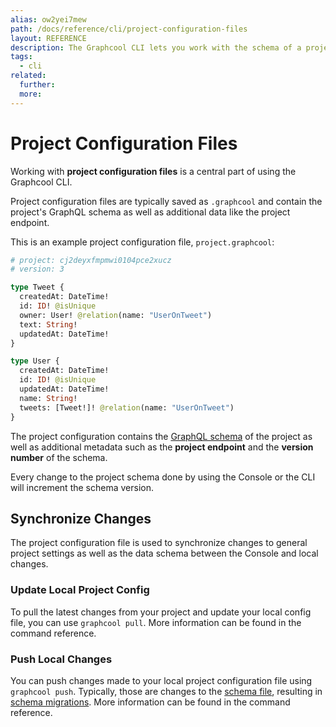 ```yaml
---
alias: ow2yei7mew
path: /docs/reference/cli/project-configuration-files
layout: REFERENCE
description: The Graphcool CLI lets you work with the schema of a project. You can easily create a new project or update the schema of an existing one.
tags:
  - cli
related:
  further:
  more:
---
```


# Project Configuration Files

Working with **project configuration files** is a central part of using the Graphcool CLI.

Project configuration files are typically saved as `.graphcool` and contain the project's GraphQL schema as well as additional data like the project endpoint.

This is an example project configuration file, `project.graphcool`:

```graphql
# project: cj2deyxfmpmwi0104pce2xucz
# version: 3

type Tweet {
  createdAt: DateTime!
  id: ID! @isUnique
  owner: User! @relation(name: "UserOnTweet")
  text: String!
  updatedAt: DateTime!
}

type User {
  createdAt: DateTime!
  id: ID! @isUnique
  updatedAt: DateTime!
  name: String!
  tweets: [Tweet!]! @relation(name: "UserOnTweet")
}
```

The project configuration contains the [GraphQL schema](!alias-) of the project as well as additional metadata such as the **project endpoint** and the **version number** of the schema.

Every change to the project schema done by using the Console or the CLI will increment the schema version.

## Synchronize Changes

The project configuration file is used to synchronize changes to general project settings as well as the data schema between the Console and local changes.

### Update Local Project Config

To pull the latest changes from your project and update your local config file, you can use `graphcool pull`.
More information can be found in the command reference.

### Push Local Changes

You can push changes made to your local project configuration file using `graphcool push`. Typically, those are changes to the [schema file](!alias-aeph6oyeez), resulting in [schema migrations](!alias-).
More information can be found in the command reference.
